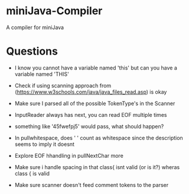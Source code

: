 # miniJava-Compiler
A compiler for miniJava

# Questions
+ I know you cannot have a variable named 'this' but can you have a variable named 'THIS'
+ Check if using scanning approach from (https://www.w3schools.com/java/java_files_read.asp) is okay
+ Make sure I parsed all of the possible TokenType's in the Scanner
+ InputReader always has next, you can read EOF multiple times
+ something like '45fwefpj5' would pass, what should happen?
+ In pullwhitespace, does ' ' count as whitespace since the description seems to imply it doesnt
+ Explore EOF  hhandling in pullNextChar more

+ Make sure i handle spacing in that class{ isnt valid (or is it?) wheras class { is valid
+ Make sure scanner doesn't feed comment tokens to the parser
